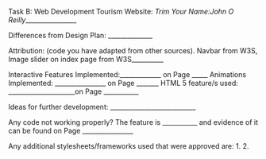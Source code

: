 Task B: Web Development Tourism Website: __Trim_
Your Name:John O Reilly_________________


Differences from Design Plan: ______________

Attribution: (code you have adapted from other sources).
Navbar from W3S, Image slider on index page from W3S__________

Interactive Features Implemented:_____________ on Page _____
Animations Implemented: ________________ on Page _______
HTML 5 feature/s used: _____________________on Page ___________

Ideas for further development: ___________________________

Any code not working properly? The feature is ___________ and evidence of it can be found on Page ________________

Any additional stylesheets/frameworks used that were approved are:
1.
2.

